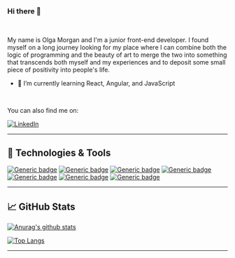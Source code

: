 ### Hi there 👋

<!--
scripka/scripka** is a ✨ _special_ ✨ repository because its `README.md` (this file) appears on your GitHub profile.

Here are some ideas to get you started:

- 🔭 I’m currently working on ...
- 🌱 I’m currently learning ...
- 👯 I’m looking to collaborate on ...
- 🤔 I’m looking for help with ...
- 💬 Ask me about ...
- 📫 How to reach me: ...
- 😄 Pronouns: ...
- ⚡ Fun fact: ...
![](https://media.giphy.com/media/WNg4XV5VIsLfy/giphy.gif)
-->
&nbsp;

My name is Olga Morgan and I'm a junior front-end developer. I found myself on a long journey looking for my place where I can 
combine both the logic of programming and the beauty of art to merge the two into something that transcends both myself and my experiences and to deposit some small piece of positivity into people's life.

- 🌱 I’m currently learning React, Angular, and JavaScript

&nbsp;

<p align="center">

You can also find me on: 

[![LinkedIn][2.2]][2]

</p>

[2.2]: https://user-images.githubusercontent.com/66269306/102413242-dc236300-3fb1-11eb-9b77-183f98dd506c.png (LinkedIn icon without padding)

[2]: https://www.linkedin.com/in/olgamorgan/


---

## &#128295; Technologies  & Tools

[![Generic badge](https://img.shields.io/badge/-JavaScript-blue)](https://shields.io/)
[![Generic badge](https://img.shields.io/badge/-React-blue)](https://shields.io/)
[![Generic badge](https://img.shields.io/badge/-HTML5-blue)](https://shields.io/)
[![Generic badge](https://img.shields.io/badge/-CSS/Sass-blue)](https://shields.io/)
[![Generic badge](https://img.shields.io/badge/-Chai-lightgrey)](https://shields.io/)
[![Generic badge](https://img.shields.io/badge/-Mocha-lightgrey)](https://shields.io/)
[![Generic badge](https://img.shields.io/badge/-Jest-lightgrey)](https://shields.io/)

---

## &#128200; GitHub Stats

[![Anurag's github stats](https://github-readme-stats.vercel.app/api?username=scripka&theme=dracula&show_icons=true)](https://github.com/anuraghazra/github-readme-stats)


[![Top Langs](https://github-readme-stats.vercel.app/api/top-langs/?username=scripka&theme=dracula&show_icons=true&layout=compact)](https://github.com/anuraghazra/github-readme-stats)


---
